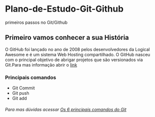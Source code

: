 # Plano-de-Estudo-Git-Github
primeiros passos no Git/Github
## Primeiro vamos conhecer a sua História 
O GitHub foi lançado no ano de 2008 pelos desenvolvedores da Logical Awesome e é um sistema Web Hosting compartilhado. O GitHub nasceu com o principal objetivo de abrigar projetos que são versionados via Git.Para mas informação  abrir o [link](https://pt.wikiversity.org/wiki/GitHub_x_GitLab#:~:text=O%20GitHub%20foi%20lan%C3%A7ado%20no,que%20s%C3%A3o%20versionados%20via%20Git)
### Principais comandos
* Git Commit
* Git push
* Git add         
###### Para mas dúvidas acessar [ Os 6 principais comandos do Git](https://www.digitalhouse.com/br/blog/principais-comandos-git)
